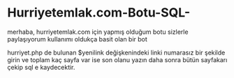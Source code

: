 # Hurriyetemlak.com-Botu-SQL-
merhaba, hurriyetemlak.com için yapmış olduğum botu sizlerle paylaşıyorum kullanımı oldukça basit olan bir bot

hurriyet.php de bulunan $yenilink değişkenindeki linki numarasız bir şekilde girin ve toplam kaç sayfa var ise son olanu yazın daha sonra bütün sayfakarı çekip sql e kaydecektir.
